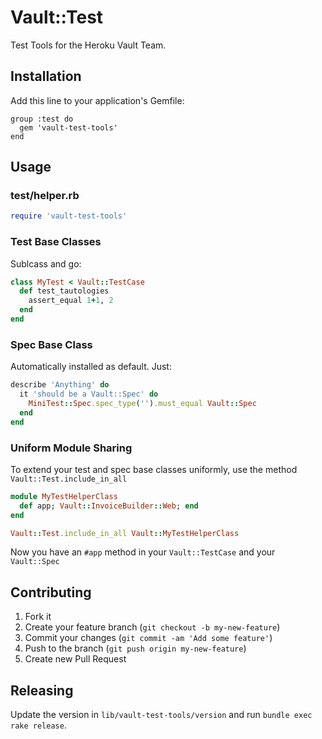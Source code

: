 # Vault::Test

Test Tools for the Heroku Vault Team.

## Installation

Add this line to your application's Gemfile:

    group :test do
      gem 'vault-test-tools'
    end

## Usage

### test/helper.rb

```ruby
require 'vault-test-tools'
```

### Test Base Classes

Sublcass and go:

```ruby
class MyTest < Vault::TestCase
  def test_tautologies
    assert_equal 1+1, 2
  end
end
```

### Spec Base Class

Automatically installed as default.  Just:

```ruby
describe 'Anything' do
  it 'should be a Vault::Spec' do
    MiniTest::Spec.spec_type('').must_equal Vault::Spec
  end
end
```

### Uniform Module Sharing

To extend your test and spec base classes uniformly, use the method
`Vault::Test.include_in_all`

```ruby
module MyTestHelperClass
  def app; Vault::InvoiceBuilder::Web; end
end

Vault::Test.include_in_all Vault::MyTestHelperClass
```

Now you have an `#app` method in your `Vault::TestCase` and your `Vault::Spec`

## Contributing

1. Fork it
2. Create your feature branch (`git checkout -b my-new-feature`)
3. Commit your changes (`git commit -am 'Add some feature'`)
4. Push to the branch (`git push origin my-new-feature`)
5. Create new Pull Request

## Releasing

Update the version in `lib/vault-test-tools/version` and run
`bundle exec rake release`.
